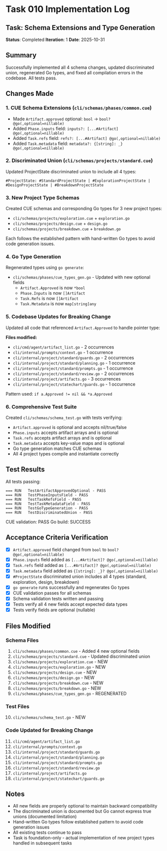 # Task 010 Implementation Log

## Task: Schema Extensions and Type Generation

**Status**: Completed
**Iteration**: 1
**Date**: 2025-10-31

## Summary

Successfully implemented all 4 schema changes, updated discriminated union, regenerated Go types, and fixed all compilation errors in the codebase. All tests pass.

## Changes Made

### 1. CUE Schema Extensions (`cli/schemas/phases/common.cue`)

- Made `Artifact.approved` optional: `bool` → `bool? @go(,optional=nillable)`
- Added `Phase.inputs` field: `inputs?: [...#Artifact] @go(,optional=nillable)`
- Added `Task.refs` field: `refs?: [...#Artifact] @go(,optional=nillable)`
- Added `Task.metadata` field: `metadata?: {[string]: _} @go(,optional=nillable)`

### 2. Discriminated Union (`cli/schemas/projects/standard.cue`)

Updated ProjectState discriminated union to include all 4 types:
```cue
#ProjectState: #StandardProjectState | #ExplorationProjectState | #DesignProjectState | #BreakdownProjectState
```

### 3. New Project Type Schemas

Created CUE schemas and corresponding Go types for 3 new project types:
- `cli/schemas/projects/exploration.cue` + `exploration.go`
- `cli/schemas/projects/design.cue` + `design.go`
- `cli/schemas/projects/breakdown.cue` + `breakdown.go`

Each follows the established pattern with hand-written Go types to avoid code generation issues.

### 4. Go Type Generation

Regenerated types using `go generate`:
- `cli/schemas/phases/cue_types_gen.go` - Updated with new optional fields
  - `Artifact.Approved` is now `*bool`
  - `Phase.Inputs` is now `[]Artifact`
  - `Task.Refs` is now `[]Artifact`
  - `Task.Metadata` is now `map[string]any`

### 5. Codebase Updates for Breaking Change

Updated all code that referenced `Artifact.Approved` to handle pointer type:

**Files modified:**
- `cli/cmd/agent/artifact_list.go` - 2 occurrences
- `cli/internal/prompts/context.go` - 1 occurrence
- `cli/internal/project/standard/guards.go` - 2 occurrences
- `cli/internal/project/standard/planning.go` - 1 occurrence
- `cli/internal/project/standard/prompts.go` - 1 occurrence
- `cli/internal/project/standard/review.go` - 2 occurrences
- `cli/internal/project/artifacts.go` - 3 occurrences
- `cli/internal/project/statechart/guards.go` - 1 occurrence

Pattern used: `if a.Approved != nil && *a.Approved`

### 6. Comprehensive Test Suite

Created `cli/schemas/schema_test.go` with tests verifying:
- `Artifact.approved` is optional and accepts nil/true/false
- `Phase.inputs` accepts artifact arrays and is optional
- `Task.refs` accepts artifact arrays and is optional
- `Task.metadata` accepts key-value maps and is optional
- Go type generation matches CUE schemas
- All 4 project types compile and instantiate correctly

## Test Results

All tests passing:
```
=== RUN   TestArtifactApprovedOptional - PASS
=== RUN   TestPhaseInputsField - PASS
=== RUN   TestTaskRefsField - PASS
=== RUN   TestTaskMetadataField - PASS
=== RUN   TestGoTypeGeneration - PASS
=== RUN   TestDiscriminatedUnion - PASS
```

CUE validation: PASS
Go build: SUCCESS

## Acceptance Criteria Verification

- [x] `Artifact.approved` field changed from `bool` to `bool? @go(,optional=nillable)`
- [x] `Phase.inputs` field added as `[...#Artifact]? @go(,optional=nillable)`
- [x] `Task.refs` field added as `[...#Artifact]? @go(,optional=nillable)`
- [x] `Task.metadata` field added as `{[string]: _}? @go(,optional=nillable)`
- [x] `#ProjectState` discriminated union includes all 4 types (standard, exploration, design, breakdown)
- [x] `go generate` runs successfully and regenerates Go types
- [x] CUE validation passes for all schemas
- [x] Schema validation tests written and passing
- [x] Tests verify all 4 new fields accept expected data types
- [x] Tests verify fields are optional (nullable)

## Files Modified

### Schema Files
1. `cli/schemas/phases/common.cue` - Added 4 new optional fields
2. `cli/schemas/projects/standard.cue` - Updated discriminated union
3. `cli/schemas/projects/exploration.cue` - NEW
4. `cli/schemas/projects/exploration.go` - NEW
5. `cli/schemas/projects/design.cue` - NEW
6. `cli/schemas/projects/design.go` - NEW
7. `cli/schemas/projects/breakdown.cue` - NEW
8. `cli/schemas/projects/breakdown.go` - NEW
9. `cli/schemas/phases/cue_types_gen.go` - REGENERATED

### Test Files
10. `cli/schemas/schema_test.go` - NEW

### Code Updated for Breaking Change
11. `cli/cmd/agent/artifact_list.go`
12. `cli/internal/prompts/context.go`
13. `cli/internal/project/standard/guards.go`
14. `cli/internal/project/standard/planning.go`
15. `cli/internal/project/standard/prompts.go`
16. `cli/internal/project/standard/review.go`
17. `cli/internal/project/artifacts.go`
18. `cli/internal/project/statechart/guards.go`

## Notes

- All new fields are properly optional to maintain backward compatibility
- The discriminated union is documented but Go cannot express true unions (documented limitation)
- Hand-written Go types follow established pattern to avoid code generation issues
- All existing tests continue to pass
- Task is foundation-only - actual implementation of new project types handled in subsequent tasks
